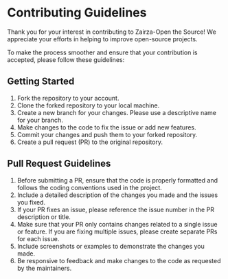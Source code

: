 # Contributing Guidelines

Thank you for your interest in contributing to Zairza-Open the Source! We appreciate your efforts in helping to improve open-source projects.

To make the process smoother and ensure that your contribution is accepted, please follow these guidelines:
## Getting Started

  1. Fork the repository to your account.
  2. Clone the forked repository to your local machine.
  3. Create a new branch for your changes. Please use a descriptive name for your branch.
  4. Make changes to the code to fix the issue or add new features.
  5. Commit your changes and push them to your forked repository.
  6. Create a pull request (PR) to the original repository.

## Pull Request Guidelines

  1. Before submitting a PR, ensure that the code is properly formatted and follows the coding conventions used in the project.
  2. Include a detailed description of the changes you made and the issues you fixed.
  3. If your PR fixes an issue, please reference the issue number in the PR description or title.
  4. Make sure that your PR only contains changes related to a single issue or feature. If you are fixing multiple issues, please create separate PRs for each issue.
  5. Include screenshots or examples to demonstrate the changes you made.
  6. Be responsive to feedback and make changes to the code as requested by the maintainers.
